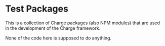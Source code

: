Test Packages
=============

This is a collection of Charge packages (also NPM modules) that are used in the development of the Charge framework.

None of the code here is supposed to do anything.